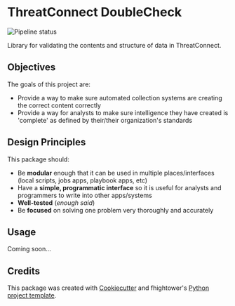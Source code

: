 # ThreatConnect DoubleCheck

![Pipeline status](https://gitlab.com/fhightower-tc/threatconnect-doublecheck/badges/master/build.svg)

Library for validating the contents and structure of data in ThreatConnect.

## Objectives

The goals of this project are:

- Provide a way to make sure automated collection systems are creating the correct content correctly
- Provide a way for analysts to make sure intelligence they have created is 'complete' as defined by their/their organization's standards

## Design Principles

This package should:

- Be **modular** enough that it can be used in multiple places/interfaces (local scripts, jobs apps, playbook apps, etc)
- Have a **simple, programmatic interface** so it is useful for analysts and programmers to write into other apps/systems
- **Well-tested** (*enough said*)
- Be **focused** on solving one problem very thoroughly and accurately

<!-- ## Architecture -->

## Usage

Coming soon...

## Credits

This package was created with [Cookiecutter](https://github.com/audreyr/cookiecutter) and fhightower's [Python project template](https://gitlab.com/fhightower-templates/python-project-template).
